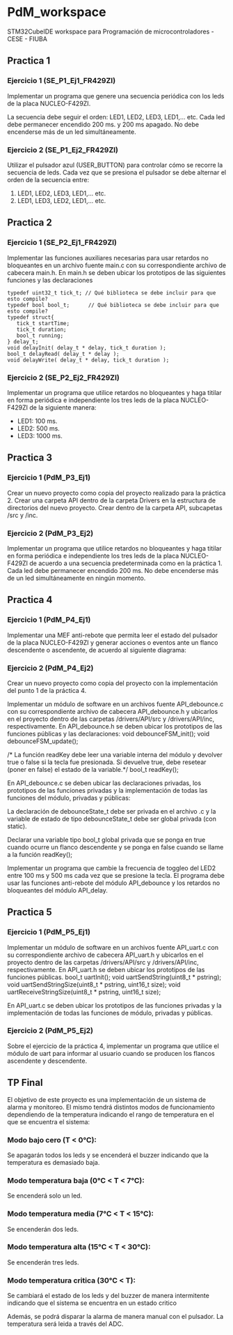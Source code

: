 # PdM_workspace
STM32CubeIDE workspace para Programación de microcontroladores - CESE - FIUBA

## Practica 1
### Ejercicio 1 (SE_P1_Ej1_FR429ZI)
Implementar un programa que genere una secuencia periódica con los leds de la placa NUCLEO-F429ZI.

La secuencia debe seguir el orden: LED1, LED2, LED3, LED1,... etc.
Cada led debe permanecer encendido 200 ms. y 200 ms apagado.  No debe encenderse más de un led simultáneamente.

### Ejercicio 2 (SE_P1_Ej2_FR429ZI)
Utilizar el pulsador azul (USER_BUTTON) para controlar cómo se recorre la secuencia de leds.  Cada vez que se presiona el pulsador se debe alternar el orden de la secuencia entre:
1. LED1, LED2, LED3, LED1,... etc.
2. LED1, LED3, LED2, LED1,... etc.


## Practica 2
### Ejercicio 1 (SE_P2_Ej1_FR429ZI)
Implementar las funciones auxiliares necesarias para usar retardos no bloqueantes en un archivo fuente main.c con su correspondiente archivo de cabecera main.h.
En main.h se deben ubicar los prototipos de las siguientes funciones y las declaraciones
```
typedef uint32_t tick_t; // Qué biblioteca se debe incluir para que esto compile?
typedef bool bool_t;	  // Qué biblioteca se debe incluir para que esto compile?
typedef struct{
   tick_t startTime;
   tick_t duration;
   bool_t running;
} delay_t;
void delayInit( delay_t * delay, tick_t duration );
bool_t delayRead( delay_t * delay );
void delayWrite( delay_t * delay, tick_t duration );
```
### Ejercicio 2 (SE_P2_Ej2_FR429ZI)
Implementar un programa que utilice retardos no bloqueantes y  haga titilar en forma periódica e independiente los tres leds de la placa NUCLEO-F429ZI de la siguiente manera:
- LED1: 100 ms. 
- LED2: 500 ms.
- LED3: 1000 ms.


## Practica 3
### Ejercicio 1 (PdM_P3_Ej1)
Crear un nuevo proyecto como copia del proyecto realizado para la práctica 2.
Crear una carpeta API dentro de la carpeta Drivers en la estructura de directorios del nuevo proyecto. Crear dentro de la carpeta API, subcapetas /src y /inc.

### Ejercicio 2 (PdM_P3_Ej2)
Implementar un programa que utilice retardos no bloqueantes y haga titilar en forma periódica e independiente los tres leds de la placa NUCLEO-F429ZI de acuerdo a una secuencia predeterminada como en la práctica 1.
Cada led debe permanecer encendido 200 ms.  No debe encenderse más de un led simultáneamente en ningún momento.


## Practica 4
### Ejercicio 1 (PdM_P4_Ej1)
Implementar una MEF anti-rebote que permita leer el estado del pulsador de la placa NUCLEO-F429ZI y generar acciones o eventos ante un flanco descendente o ascendente, de acuerdo al siguiente diagrama:

### Ejercicio 2 (PdM_P4_Ej2)
Crear un nuevo proyecto como copia del proyecto con la implementación del punto 1 de la práctica 4.

Implementar un módulo de software en un archivos fuente API_debounce.c con su correspondiente archivo de cabecera API_debounce.h y ubicarlos en el proyecto dentro de  las carpetas /drivers/API/src y /drivers/API/inc, respectivamente.
En API_debounce.h se deben ubicar los prototipos de las funciones públicas y las declaraciones:
void debounceFSM_init();
void debounceFSM_update();

/* La función readKey debe leer una variable interna del módulo y devolver true o false si la tecla fue presionada.  Si devuelve true, debe resetear (poner en false) el estado de la variable.*/
bool_t readKey();

En API_debounce.c se deben ubicar las declaraciones privadas, los prototipos de las funciones privadas y la implementación de todas las funciones del módulo, privadas y públicas:

La declaración de debounceState_t debe ser privada en el archivo .c y la variable de estado de tipo debounceState_t debe ser global privada (con static).

Declarar una variable tipo bool_t global privada que se ponga en true cuando ocurre un flanco descendente y se ponga en false cuando se llame a la función readKey();

Implementar un programa que cambie la frecuencia de toggleo del LED2 entre 100 ms y 500 ms cada vez que se presione la tecla.  El programa debe usar las funciones anti-rebote del módulo API_debounce y los retardos no bloqueantes del módulo API_delay.


## Practica 5
### Ejercicio 1 (PdM_P5_Ej1)
Implementar un módulo de software en un archivos fuente API_uart.c con su correspondiente archivo de cabecera API_uart.h y ubicarlos en el proyecto dentro de  las carpetas /drivers/API/src y /drivers/API/inc, respectivamente.
En API_uart.h se deben ubicar los prototipos de las funciones públicas.
bool_t uartInit();
void uartSendString(uint8_t * pstring);
void uartSendStringSize(uint8_t * pstring, uint16_t size);
void uartReceiveStringSize(uint8_t * pstring, uint16_t size);

En API_uart.c se deben ubicar los prototipos de las funciones privadas y la implementación de todas las funciones de módulo, privadas y públicas.


### Ejercicio 2 (PdM_P5_Ej2)
Sobre el ejercicio de la práctica 4, implementar un programa que utilice el módulo de uart para informar al usuario cuando se producen los flancos ascendente y descendente.



## TP Final

El objetivo de este proyecto es una implementación de un sistema de alarma y monitoreo. El mismo tendrá distintos modos de funcionamiento dependiendo de la temperatura indicando el rango de temperatura en el que se encuentra el sistema:

### Modo bajo cero (T < 0°C):
Se apagarán todos los leds y se encenderá el buzzer indicando que la temperatura es demasiado baja.
### Modo temperatura baja (0°C < T < 7°C):
Se encenderá solo un led.
### Modo temperatura media (7°C < T < 15°C):
Se encenderán dos leds.
### Modo temperatura alta (15°C < T < 30°C):
Se encenderán tres leds.
### Modo temperatura critica (30°C < T):
Se cambiará el estado de los leds y del buzzer de manera intermitente indicando que el sistema se encuentra en un estado critico
 
Además, se podrá disparar la alarma de manera manual con el pulsador.
La temperatura será leida a través del ADC.
